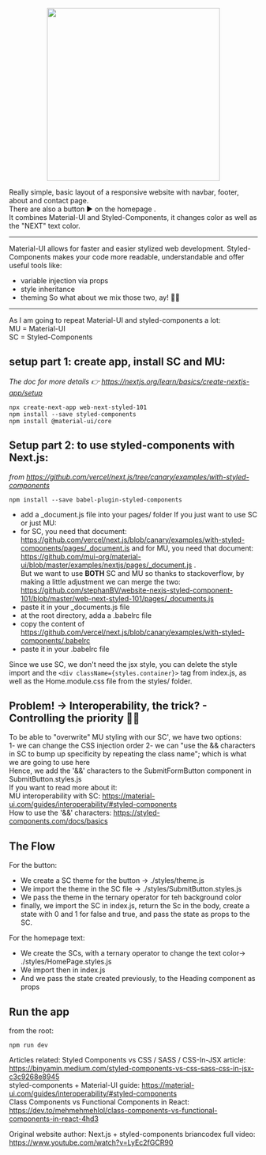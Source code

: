  <p align="center">
  <img height="350" src="https://github.com/stephanBV/website-nexjs-styled-component-101/blob/master/web-next-styled-101/thumbnail.png"/>
</p>

Really simple, basic layout of a responsive website with navbar, footer, about and contact page.  
There are also a button ▶️ on the homepage .  
It combines Material-UI and Styled-Components, it changes color as well as the "NEXT" text color.

---

Material-UI allows for faster and easier stylized web development.
Styled-Components makes your code more readable, understandable and offer useful tools like:

- variable injection via props
- style inheritance
- theming
  So what about we mix those two, ay! 👨‍🎨

---

As I am going to repeat Material-UI and styled-components a lot:  
MU = Material-UI <br />
SC = Styled-Components <br />

## setup part 1: create app, install SC and MU:

_The doc for more details 👉 https://nextjs.org/learn/basics/create-nextjs-app/setup_

```
npx create-next-app web-next-styled-101
npm install --save styled-components
npm install @material-ui/core
```

## Setup part 2: to use styled-components with Next.js:

_from https://github.com/vercel/next.js/tree/canary/examples/with-styled-components_

```
npm install --save babel-plugin-styled-components
```

- add a \_document.js file into your pages/ folder
  If you just want to use SC or just MU:
- for SC, you need that document: https://github.com/vercel/next.js/blob/canary/examples/with-styled-components/pages/_document.js
  and for MU, you need that document: https://github.com/mui-org/material-ui/blob/master/examples/nextjs/pages/_document.js .  
  But we want to use **BOTH** SC and MU so thanks to stackoverflow, by making a little adjustment we can merge the two: https://github.com/stephanBV/website-nexjs-styled-component-101/blob/master/web-next-styled-101/pages/_documents.js
- paste it in your \_documents.js file
- at the root directory, adda a .babelrc file
- copy the content of https://github.com/vercel/next.js/blob/canary/examples/with-styled-components/.babelrc
- paste it in your .babelrc file

Since we use SC, we don't need the jsx style, you can delete the style import and the `<div className={styles.container}>` tag from index.js, as well as the Home.module.css file from the styles/ folder.

## Problem! -> Interoperability, the trick? - Controlling the priority 👮‍♀️

To be able to "overwrite" MU styling with our SC', we have two options:  
1- we can change the CSS injection order <rb />
2- we can "use the && characters in SC to bump up specificity by repeating the class name"; which is what we are going to use here <br />
Hence, we add the '&&' characters to the SubmitFormButton component in SubmitButton.styles.js <br />
If you want to read more about it: <br />
MU interoperability with SC: https://material-ui.com/guides/interoperability/#styled-components <br />
How to use the '&&' characters: https://styled-components.com/docs/basics <br />

## The Flow

For the button:

- We create a SC theme for the button -> ./styles/theme.js
- We import the theme in the SC file -> ./styles/SubmitButton.styles.js
- We pass the theme in the ternary operator for teh background color
- finally, we import the SC in index.js, return the Sc in the body, create a state with 0 and 1 for false and true, and pass the state as props to the SC.

For the homepage text:

- We create the SCs, with a ternary operator to change the text color-> ./styles/HomePage.styles.js
- We import then in index.js
- And we pass the state created previously, to the Heading component as props

## Run the app

from the root:

```
npm run dev
```

Articles related:
Styled Components vs CSS / SASS / CSS-In-JSX article: https://binyamin.medium.com/styled-components-vs-css-sass-css-in-jsx-c3c9268e8945 <br />
styled-components + Material-UI guide: https://material-ui.com/guides/interoperability/#styled-components <br />
Class Components vs Functional Components in React: https://dev.to/mehmehmehlol/class-components-vs-functional-components-in-react-4hd3 <br />

Original website author: Next.js + styled-components
briancodex
full video: https://www.youtube.com/watch?v=LyEc2fGCR90
